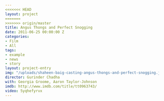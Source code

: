 ```yaml
---
<<<<<<< HEAD
layout: project
=======
>>>>>>> origin/master
title: Angus Thongs and Perfect Snogging
date: 2011-06-25 00:00:00 Z
categories:
- Film
- All
tags:
- example
- news
- story
layout: project-entry
img: "/uploads/shaheen-baig-casting-angus-thongs-and-perfect-snogging.jpg"
director: Gurinder Chadha
with: Georgia Groome, Aaron Taylor-Johnson
imdb: http://www.imdb.com/title/tt0963743/
video: 5yqhefyrvx
---
```


